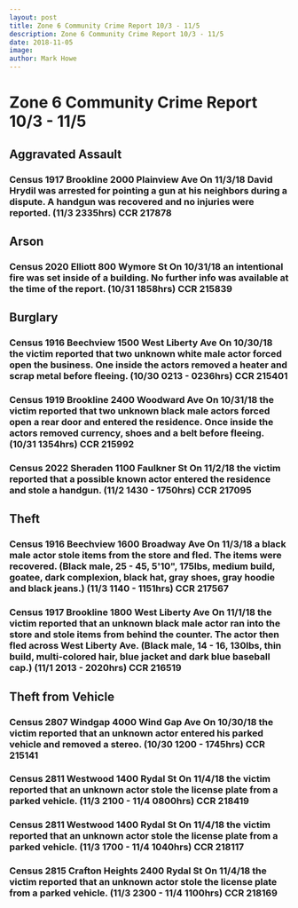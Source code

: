 ```yaml
---
layout: post
title: Zone 6 Community Crime Report 10/3 - 11/5
description: Zone 6 Community Crime Report 10/3 - 11/5
date: 2018-11-05
image: 
author: Mark Howe
---
```


# Zone 6 Community Crime Report 10/3 - 11/5

## Aggravated Assault
### Census 1917 Brookline 2000 Plainview Ave On 11/3/18 David Hrydil was arrested for pointing a gun at his neighbors during a dispute. A handgun was recovered and no injuries were reported. (11/3 2335hrs) CCR 217878

## Arson
### Census 2020 Elliott 800 Wymore St On 10/31/18 an intentional fire was set inside of a building. No further info was available at the time of the report. (10/31 1858hrs) CCR 215839

## Burglary
### Census 1916 Beechview 1500 West Liberty Ave On 10/30/18 the victim reported that two unknown white male actor forced open the business. One inside the actors removed a heater and scrap metal before fleeing. (10/30 0213 - 0236hrs) CCR 215401
### Census 1919 Brookline 2400 Woodward Ave On 10/31/18 the victim reported that two unknown black male actors forced open a rear door and entered the residence. Once inside the actors removed currency, shoes and a belt before fleeing. (10/31 1354hrs) CCR 215992
### Census 2022 Sheraden 1100 Faulkner St On 11/2/18 the victim reported that a possible known actor entered the residence and stole a handgun. (11/2 1430 - 1750hrs) CCR 217095

## Theft
### Census 1916 Beechview 1600 Broadway Ave On 11/3/18 a black male actor stole items from the store and fled. The items were recovered. (Black male, 25 - 45, 5'10", 175lbs, medium build, goatee, dark complexion, black hat, gray shoes, gray hoodie and black jeans.) (11/3 1140 - 1151hrs) CCR 217567
### Census 1917 Brookline 1800 West Liberty Ave On 11/1/18 the victim reported that an unknown black male actor ran into the store and stole items from behind the counter. The actor then fled across West Liberty Ave. (Black male, 14 - 16, 130lbs, thin build, multi-colored hair, blue jacket and dark blue baseball cap.) (11/1 2013 - 2020hrs) CCR 216519

## Theft from Vehicle
### Census 2807 Windgap 4000 Wind Gap Ave On 10/30/18 the victim reported that an unknown actor entered his parked vehicle and removed a stereo. (10/30 1200 - 1745hrs) CCR 215141
### Census 2811 Westwood 1400 Rydal St On 11/4/18 the victim reported that an unknown actor stole the license plate from a parked vehicle. (11/3 2100 - 11/4 0800hrs) CCR 218419
### Census 2811 Westwood 1400 Rydal St On 11/4/18 the victim reported that an unknown actor stole the license plate from a parked vehicle. (11/3 1700 - 11/4 1040hrs) CCR 218117
### Census 2815 Crafton Heights 2400 Rydal St On 11/4/18 the victim reported that an unknown actor stole the license plate from a parked vehicle. (11/3 2300 - 11/4 1100hrs) CCR 218169
